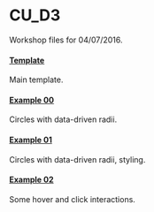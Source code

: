 # CU_D3
Workshop files for 04/07/2016.

#### [Template](https://github.com/emilyfuhrman/CU_D3/blob/master/template.zip)
Main template.

#### [Example 00](https://github.com/emilyfuhrman/CU_D3/blob/master/example_00.zip)
Circles with data-driven radii.

#### [Example 01](https://github.com/emilyfuhrman/CU_D3/blob/master/example_01.zip)
Circles with data-driven radii, styling.

#### [Example 02](https://github.com/emilyfuhrman/CU_D3/blob/master/example_02.zip)
Some hover and click interactions.
